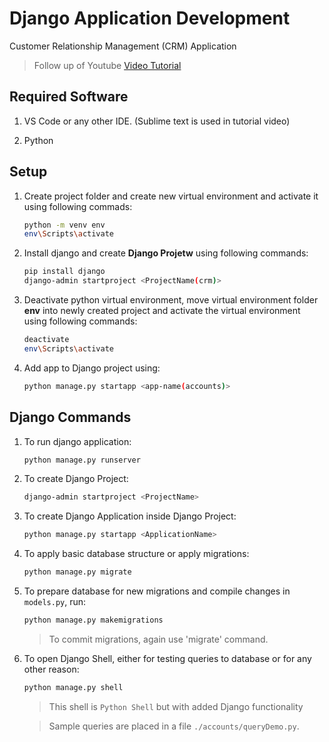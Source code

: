 # Django Application Development

Customer Relationship Management (CRM) Application

> Follow up of Youtube [Video Tutorial](https://www.youtube.com/watch?v=xv_bwpA_aEA&list=PL-51WBLyFTg2vW-_6XBoUpE7vpmoR3ztO)

## Required Software

1. VS Code or any other IDE. (Sublime text is used in tutorial video)

1. Python

## Setup

1. Create project folder and create new virtual environment and activate it using following commads:

   ```bash
   python -m venv env
   env\Scripts\activate
   ```

1. Install django and create **Django Projetw** using following commands:

   ```bash
   pip install django
   django-admin startproject <ProjectName(crm)>
   ```

1. Deactivate python virtual environment, move virtual environment folder **env** into newly created project and activate the virtual environment using following commands:

   ```bash
   deactivate
   env\Scripts\activate
   ```

1. Add app to Django project using:

   ```bash
   python manage.py startapp <app-name(accounts)>
   ```

## Django Commands

1. To run django application:

   ```bash
   python manage.py runserver
   ```

1. To create Django Project:

   ```bash
   django-admin startproject <ProjectName>
   ```

1. To create Django Application inside Django Project:

   ```bash
   python manage.py startapp <ApplicationName>
   ```

1. To apply basic database structure or apply migrations:

   ```bash
   python manage.py migrate
   ```

1. To prepare database for new migrations and compile changes in `models.py`, run:

   ```bash
   python manage.py makemigrations
   ```

   > To commit migrations, again use 'migrate' command.

1. To open Django Shell, either for testing queries to database or for any other reason:

   ```bash
   python manage.py shell
   ```

   > This shell is `Python Shell` but with added Django functionality

   > Sample queries are placed in a file `./accounts/queryDemo.py`.
